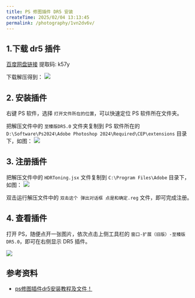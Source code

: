 ```yaml
---
title: PS 修图插件 DR5 安装
createTime: 2025/02/04 13:13:45
permalink: /photography/1vn2dv6v/
---
```



## 1.下载 dr5 插件

[百度网盘链接](https://pan.baidu.com/s/1BEAkom1GXwZ3MgE7Wwixew) 提取码: k57y


下载解压得到：
![](https://cdn.jsdelivr.net/gh/zzyAJohn/Blog-Image/2025-02-04/202502041317201.png)

## 2. 安装插件
右键 PS 软件，选择 `打开文件所在的位置`，可以快速定位 PS 软件所在文件夹。

把解压文件中的 `至臻版DR5.0` 文件夹复制到 PS 软件所在的 `D:\Software\Ps2024\Adobe Photoshop 2024\Required\CEP\extensions` 目录下，如图：
![](https://cdn.jsdelivr.net/gh/zzyAJohn/Blog-Image/2025-02-04/202502041318098.png)

## 3. 注册插件

把解压文件中的 `HDRToning.jsx` 文件复制到 `C:\Program Files\Adobe` 目录下，如图：
![](https://cdn.jsdelivr.net/gh/zzyAJohn/Blog-Image/2025-02-04/202502041320788.png)


双击运行解压文件中的 `双击这个 弹出对话框 点是和确定.reg` 文件，即可完成注册。

## 4. 查看插件

打开 PS，随便点开一张图片，依次点击上侧工具栏的 `窗口-扩展（旧版）-至臻版DR5.0`，即可在右侧显示 DR5 插件。

![](https://cdn.jsdelivr.net/gh/zzyAJohn/Blog-Image/2025-02-04/202502041325098.png)

## 参考资料
- [ps修图插件dr5安装教程及文件！](https://www.bilibili.com/video/BV1YXheeWEcd/?spm_id_from=333.1387.favlist.content.click&vd_source=a12b120a91b36ce38ce8755fef7348d7)